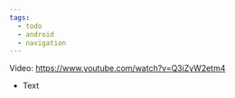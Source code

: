 ```yaml
---
tags:
  - todo
  - android
  - navigation
---
```

Video: https://www.youtube.com/watch?v=Q3iZyW2etm4
- Text